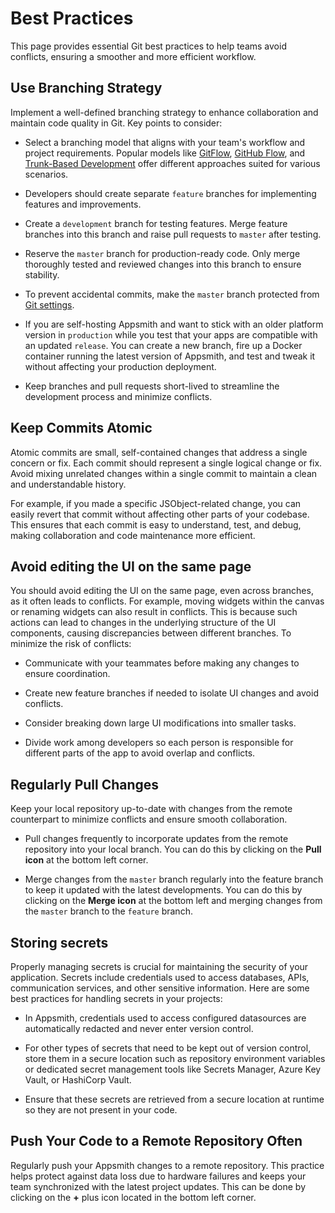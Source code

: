 # Best Practices


This page provides essential Git best practices to help teams avoid conflicts, ensuring a smoother and more efficient workflow.


## Use Branching Strategy

Implement a well-defined branching strategy to enhance collaboration and maintain code quality in Git. Key points to consider:

 <ZoomImage
        src="/img/gitflow.webp"
        alt=""
        caption=""
        lazyLoad="true"
/>


- Select a branching model that aligns with your team's workflow and project requirements. Popular models like [GitFlow](https://www.atlassian.com/git/tutorials/comparing-workflows/gitflow-workflow), [GitHub Flow](https://docs.github.com/en/get-started/using-github/github-flow), and [Trunk-Based Development](https://www.atlassian.com/continuous-delivery/continuous-integration/trunk-based-development) offer different approaches suited for various scenarios. 

- Developers should create separate `feature` branches for implementing features and improvements.

- Create a `development` branch for testing features. Merge feature branches into this branch and raise pull requests to `master` after testing.

- Reserve the `master` branch for production-ready code. Only merge thoroughly tested and reviewed changes into this branch to ensure stability.

- To prevent accidental commits, make the `master` branch protected from [Git settings](/advanced-concepts/version-control-with-git/reference/git-settings).

- If you are self-hosting Appsmith and want to stick with an older platform version in `production` while you test that your apps are compatible with an updated `release`. You can create a new branch, fire up a Docker container running the latest version of Appsmith, and test and tweak it without affecting your production deployment.

- Keep branches and pull requests short-lived to streamline the development process and minimize conflicts.



## Keep Commits Atomic

Atomic commits are small, self-contained changes that address a single concern or fix. Each commit should represent a single logical change or fix. Avoid mixing unrelated changes within a single commit to maintain a clean and understandable history. 

For example, if you made a specific JSObject-related change, you can easily revert that commit without affecting other parts of your codebase. This ensures that each commit is easy to understand, test, and debug, making collaboration and code maintenance more efficient.



## Avoid editing the UI on the same page

You should avoid editing the UI on the same page, even across branches, as it often leads to conflicts. For example, moving widgets within the canvas or renaming widgets can also result in conflicts. This is because such actions can lead to changes in the underlying structure of the UI components, causing discrepancies between different branches. To minimize the risk of conflicts:

- Communicate with your teammates before making any changes to ensure coordination.

- Create new feature branches if needed to isolate UI changes and avoid conflicts.

- Consider breaking down large UI modifications into smaller tasks.

- Divide work among developers so each person is responsible for different parts of the app to avoid overlap and conflicts.


## Regularly Pull Changes

Keep your local repository up-to-date with changes from the remote counterpart to minimize conflicts and ensure smooth collaboration.


- Pull changes frequently to incorporate updates from the remote repository into your local branch. You can do this by clicking on the **Pull icon** at the bottom left corner.

- Merge changes from the `master` branch regularly into the feature branch to keep it updated with the latest developments. You can do this by clicking on the **Merge icon** at the bottom left and merging changes from the `master` branch to the `feature` branch.

## Storing secrets

Properly managing secrets is crucial for maintaining the security of your application. Secrets include credentials used to access databases, APIs, communication services, and other sensitive information. Here are some best practices for handling secrets in your projects:

- In Appsmith, credentials used to access configured datasources are automatically redacted and never enter version control.

- For other types of secrets that need to be kept out of version control, store them in a secure location such as repository environment variables or dedicated secret management tools like Secrets Manager, Azure Key Vault, or HashiCorp Vault.

- Ensure that these secrets are retrieved from a secure location at runtime so they are not present in your code.








 ## Push Your Code to a Remote Repository Often

Regularly push your Appsmith changes to a remote repository. This practice helps protect against data loss due to hardware failures and keeps your team synchronized with the latest project updates. This can be done by clicking on the **+** plus icon located in the bottom left corner. 

